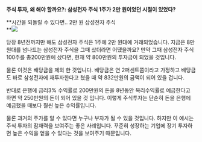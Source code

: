 
**주식 투자, 왜 해야 할까요?: 삼성전자 주식 1주가 2만 원이었던 시절이 있었다?**

**시간을 되돌릴 수 있다면.. 2만 원 삼성전자 주식  
**![](file:///C:/Users/jung2/AppData/Local/Temp/msohtmlclip1/01/clip_image002.png)

당장 8년전까지만 해도 삼성전자 주식은 1주에 2만 원대에 거래되었습니다. 지금은 8만 원대를 넘나드는 삼성전자 주식을 그때 샀더라면 어땠을까요? 만약 그때 삼성전자 주식 100주를 총200만원에 샀다면, 현재 약 800만원의 투자금이 되었을 것입니다.  
  
물론 이것은 배당금을 제외 한 것입니다. 배당금은 연 2퍼센트쯤이라고 가정하고 배당금도 바로 삼성전자에 재투자한다고 쳤을 때 약 832만원의 금액이 되어 있을 겁니다.  
  
반대로 은행에 금리3% 수익률로 200만원의 돈을 8년동안 복리수익률로 예금한다고 하면 약 250만원의 돈이 되어 있을 것 입니다. 이렇게 주식투자는 단순히 돈을 은행에 예금했을 때보다 훨씬 높은 수익률입니다.

물론 과거의 주가를 알 수 있다면 누구나 부자가 될 수 있을 것입니다. 하지만 이 예시는 주식 투자의 잠재력을 보여주는 좋은 사례입니다. 꾸준히 성장하는 기업에 장기 투자하면 높은 수익을 얻을 수 있다는 것을 보여주기 때문입니다.